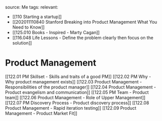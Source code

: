 source: Me
tags: 
relevant:
- [[110 Starting a startup]]
- [[202011110840 Stanford Breaking into Product Management What You Need to Know]]
- [[125.010 Books - Inspired - Marty Cagan]]
- [[116.048 Life Lessons - Define the problem clearly then focus on the solution]]

# Product Management

[[122.01 PM Skillset - Skills and traits of a good PM]]
[[122.02 PM Why - Why product management exists]]
[[122.03 Product Management - Responsibilities of the product manager]]
[[122.04 Product Management - Product evangelism and communication]]
[[122.05 PM Team - Product team]]
[[122.06 Product Management - Role of Upper Management]]
[[122.07 PM Discovery Process - Product discovery process]]
[[122.08 Product Management - Rapid iteration testing]]
[[122.09 Product Management - Product Market Fit]]
